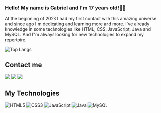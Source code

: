 ###                             Hello! My name is Gabriel and I'm 17 years old!👋🏻
At the beginning of 2023 I had my first contact with this amazing universe and since ago I'm dedicating and learning more and more. I've already knowledge in some technologies like HTML, CSS, JavaScript, Java and MySQL. And I"m always looking for new technologies to expand  my repertoire.


![Top Langs](https://github-readme-stats.vercel.app/api/top-langs/?username=anuraghazra&size_weight=0.5&count_weight=0.5)

## Contact me
<div> 
  <a href="https://instagram.com/gabrielldsantana_" target="_blank"><img src="https://img.shields.io/badge/-Instagram-%23E4405F?style=for-the-badge&logo=instagram&logoColor=white" target="_blank"></a>
  <a href = "mailto:gabrielluisdesantana0@gmail.com"><img src="https://img.shields.io/badge/-Gmail-%23333?style=for-the-badge&logo=gmail&logoColor=white" target="_blank"></a>
  <a href="https://www.linkedin.com/in/gabriel-luis-d-3a4094252/" target="_blank"><img src="https://img.shields.io/badge/-LinkedIn-%230077B5?style=for-the-badge&logo=linkedin&logoColor=white" target="_blank"></a> 
</div>



## My Technologies

![HTML5](https://img.shields.io/badge/html5-%23E34F26.svg?style=for-the-badge&logo=html5&logoColor=white)
![CSS3](https://img.shields.io/badge/css3-%231572B6.svg?style=for-the-badge&logo=css3&logoColor=white)
![JavaScript](https://img.shields.io/badge/javascript-%23323330.svg?style=for-the-badge&logo=javascript&logoColor=%23F7DF1E)
	![Java](https://img.shields.io/badge/java-%23ED8B00.svg?style=for-the-badge&logo=openjdk&logoColor=white)
 ![MySQL](https://img.shields.io/badge/mysql-%2300f.svg?style=for-the-badge&logo=mysql&logoColor=white)
